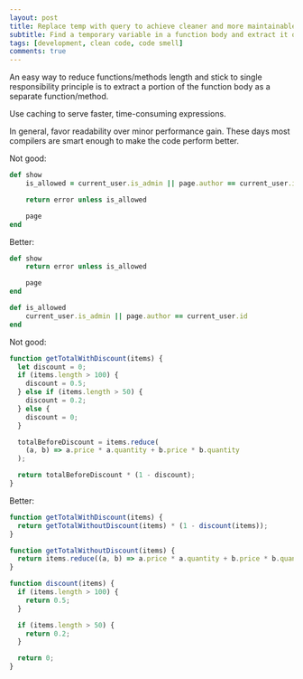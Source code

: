 ```yaml
---
layout: post
title: Replace temp with query to achieve cleaner and more maintainable code
subtitle: Find a temporary variable in a function body and extract it out as a method
tags: [development, clean code, code smell]
comments: true
---
```


An easy way to reduce functions/methods length and stick to single responsibility principle is to extract a portion of the function body as a separate function/method.

Use caching to serve faster, time-consuming expressions.

In general, favor readability over minor performance gain. These days most compilers are smart enough to make the code perform better.

Not good:

```ruby
def show
    is_allowed = current_user.is_admin || page.author == current_user.id

    return error unless is_allowed

    page
end
```

Better:

```ruby
def show
    return error unless is_allowed

    page
end

def is_allowed
    current_user.is_admin || page.author == current_user.id
end
```

Not good:

```javascript
function getTotalWithDiscount(items) {
  let discount = 0;
  if (items.length > 100) {
    discount = 0.5;
  } else if (items.length > 50) {
    discount = 0.2;
  } else {
    discount = 0;
  }

  totalBeforeDiscount = items.reduce(
    (a, b) => a.price * a.quantity + b.price * b.quantity
  );

  return totalBeforeDiscount * (1 - discount);
}
```

Better:

```javascript
function getTotalWithDiscount(items) {
  return getTotalWithoutDiscount(items) * (1 - discount(items));
}

function getTotalWithoutDiscount(items) {
  return items.reduce((a, b) => a.price * a.quantity + b.price * b.quantity);
}

function discount(items) {
  if (items.length > 100) {
    return 0.5;
  }

  if (items.length > 50) {
    return 0.2;
  }

  return 0;
}
```
